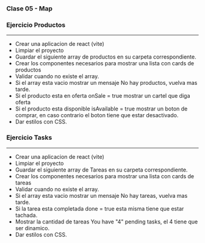 ### Clase 05 - Map

### Ejercicio Productos
---
- Crear una aplicacion de react (vite)
- Limpiar el proyecto
- Guardar el siguiente array de productos en su carpeta correspondiente.
- Crear los componentes necesarios para mostrar una lista con cards de productos
- Validar cuando no existe el array.
- Si el array esta vacio mostrar un mensaje No hay productos, vuelva mas tarde.
- Si el producto esta en oferta onSale = true mostrar un cartel que diga oferta
- Si el producto esta disponible isAvailable = true  mostrar un boton de comprar, en caso contrario el boton tiene que estar desactivado.
- Dar estilos con CSS.


### Ejercicio Tasks
---

- Crear una aplicacion de react (vite)
- Limpiar el proyecto
- Guardar el siguiente array de Tareas en su carpeta correspondiente.
- Crear los componentes necesarios para mostrar una lista con cards de tareas
- Validar cuando no existe el array.
- Si el array esta vacio mostrar un mensaje No hay tareas, vuelva mas tarde.
- Si la tarea esta completada done = true esta misma tiene que estar tachada.
- Mostrar la cantidad de tareas You have "4" pending tasks, el 4 tiene que ser dinamico.
- Dar estilos con CSS.